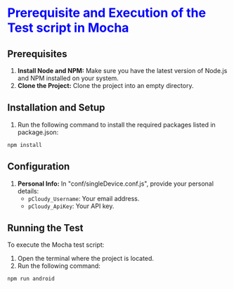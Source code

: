 <!DOCTYPE html>
<html>
<head>
    <title>Mocha Test Script Setup and Execution Guide</title>
</head>
<body>

<h1><font color="Blue">Prerequisite and Execution of the Test script in Mocha</font></h1>

<h2>Prerequisites</h2>

<ol>
    <li><strong>Install Node and NPM:</strong> Make sure you have the latest version of Node.js and NPM installed on your system.</li>
    <li><strong>Clone the Project:</strong> Clone the project into an empty directory.</li>
</ol>

<h2>Installation and Setup</h2>

<ol>
    <li>Run the following command to install the required packages listed in package.json:</li>
</ol>

<pre><code>npm install</code></pre>

<h2>Configuration</h2>

<ol>
    <li><strong>Personal Info:</strong> In "conf/singleDevice.conf.js", provide your personal details:
        <ul>
            <li><code>pCloudy_Username</code>: Your email address.</li>
            <li><code>pCloudy_ApiKey</code>: Your API key.</li>
        </ul>
    </li>
</ol>

<h2>Running the Test</h2>

<p>To execute the Mocha test script:</p>

<ol>
    <li>Open the terminal where the project is located.</li>
    <li>Run the following command:</li>
</ol>

<pre><code>npm run android</code></pre>

</body>
</html>
